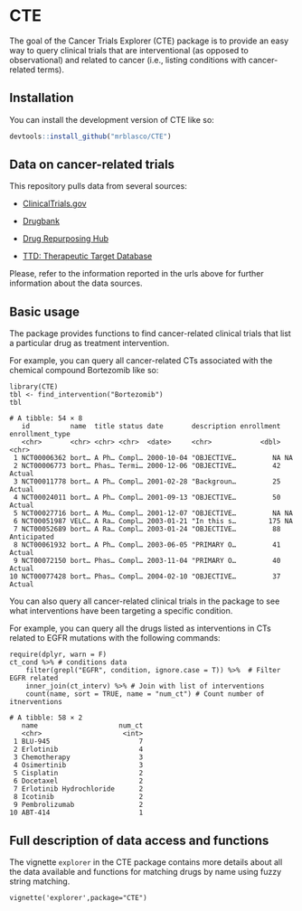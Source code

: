 # CTE

<!-- badges: start -->
<!-- badges: end -->

The goal of the Cancer Trials Explorer (CTE) package is to provide an easy way to query clinical trials that are interventional (as opposed to observational) and related to cancer (i.e., listing conditions with cancer-related terms). 

## Installation

You can install the development version of CTE like so:

``` r
devtools::install_github("mrblasco/CTE")
```

## Data on cancer-related trials

This repository pulls data from several sources:

- [ClinicalTrials.gov](https://clinicaltrials.gov)

- [Drugbank](https://go.drugbank.com)

- [Drug Repurposing Hub](https://www.broadinstitute.org/drug-repurposing-hub)

- [TTD: Therapeutic Target Database](https://www.ncbi.nlm.nih.gov/pmc/articles/PMC99057/)

Please, refer to the information reported in the urls above for further information about the data sources. 

## Basic usage

The package provides functions to find cancer-related clinical trials that list a particular drug as treatment intervention. 

For example, you can query all cancer-related CTs associated with the chemical compound Bortezomib like so: 

```{r}
library(CTE)
tbl <- find_intervention("Bortezomib")
tbl
```

```
# A tibble: 54 × 8
   id          name  title status date       description enrollment enrollment_type
   <chr>       <chr> <chr> <chr>  <date>     <chr>            <dbl> <chr>          
 1 NCT00006362 bort… A Ph… Compl… 2000-10-04 "OBJECTIVE…         NA NA             
 2 NCT00006773 bort… Phas… Termi… 2000-12-06 "OBJECTIVE…         42 Actual         
 3 NCT00011778 bort… A Ph… Compl… 2001-02-28 "Backgroun…         25 Actual         
 4 NCT00024011 bort… A Ph… Compl… 2001-09-13 "OBJECTIVE…         50 Actual         
 5 NCT00027716 bort… A Mu… Compl… 2001-12-07 "OBJECTIVE…         NA NA             
 6 NCT00051987 VELC… A Ra… Compl… 2003-01-21 "In this s…        175 NA             
 7 NCT00052689 bort… A Ra… Compl… 2003-01-24 "OBJECTIVE…         88 Anticipated    
 8 NCT00061932 bort… A Ph… Compl… 2003-06-05 "PRIMARY O…         41 Actual         
 9 NCT00072150 bort… Phas… Compl… 2003-11-04 "PRIMARY O…         40 Actual         
10 NCT00077428 bort… Phas… Compl… 2004-02-10 "OBJECTIVE…         37 Actual   
```


You can also query all cancer-related clinical trials in the package to see what interventions have been targeting a specific condition. 

For example, you can query all the drugs listed as interventions in CTs related to EGFR mutations with the following commands: 

```{r}
require(dplyr, warn = F)
ct_cond %>% # conditions data
    filter(grepl("EGFR", condition, ignore.case = T)) %>%  # Filter EGFR related
    inner_join(ct_interv) %>% # Join with list of interventions
    count(name, sort = TRUE, name = "num_ct") # Count number of itnerventions
```

```
# A tibble: 58 × 2
   name                    num_ct
   <chr>                    <int>
 1 BLU-945                      7
 2 Erlotinib                    4
 3 Chemotherapy                 3
 4 Osimertinib                  3
 5 Cisplatin                    2
 6 Docetaxel                    2
 7 Erlotinib Hydrochloride      2
 8 Icotinib                     2
 9 Pembrolizumab                2
10 ABT-414                      1
```

## Full description of data access and functions

The vignette `explorer` in the CTE package contains more details about all the data available and functions for matching drugs by name using fuzzy string matching. 

```{r}
vignette('explorer',package="CTE")
```




